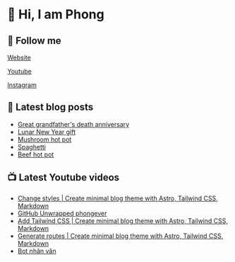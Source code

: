 # 👋 Hi, I am Phong

## 🔗 Follow me

[Website](https://phongever.xyz "Website")

[Youtube](https://www.youtube.com/@phongever "Youtube")

[Instagram](https://www.instagram.com/phongever "Instagram")

## 📝 Latest blog posts

<!-- BLOG-POST-LIST:START -->
- [Great grandfather&#39;s death anniversary](https://phongever.xyz/blog/great-grandfathers-death-anniversary/)
- [Lunar New Year gift](https://phongever.xyz/blog/lunar-new-year-gift/)
- [Mushroom hot pot](https://phongever.xyz/blog/mushroom-hot-pot/)
- [Spaghetti](https://phongever.xyz/blog/spaghetti/)
- [Beef hot pot](https://phongever.xyz/blog/beef-hot-pot/)
<!-- BLOG-POST-LIST:END -->

## 📺 Latest Youtube videos

<!-- YOUTUBE-VIDEO-LIST:START -->
- [Change styles | Create minimal blog theme with Astro, Tailwind CSS, Markdown](https://www.youtube.com/watch?v=0NjEU9G8pbc)
- [GitHub Unwrapped phongever](https://www.youtube.com/watch?v=AwBzj8IfAO8)
- [Add Tailwind CSS | Create minimal blog theme with Astro, Tailwind CSS, Markdown](https://www.youtube.com/watch?v=VzviE67fiyI)
- [Generate routes | Create minimal blog theme with Astro, Tailwind CSS, Markdown](https://www.youtube.com/watch?v=gnTgW3p8wnQ)
- [Bot nhân văn](https://www.youtube.com/watch?v=nHiAC3g-F0w)
<!-- YOUTUBE-VIDEO-LIST:END -->
